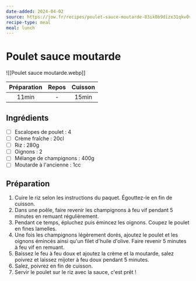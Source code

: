 ```yaml
---
date-added: 2024-04-02
source: https://jow.fr/recipes/poulet-sauce-moutarde-83ik0b9dizx31qkv0v9y
recipe-type: meal
meal: lunch
---
```


# Poulet sauce moutarde

![[Poulet sauce moutarde.webp]]

| Préparation | Repos | Cuisson |
|:-----------:|:-----:|:-------:|
|    11min    |   -   |  15min  |

## Ingrédients

- [ ] Escalopes de poulet : 4
- [ ] Crème fraîche : 20cl
- [ ] Riz : 280g
- [ ] Oignons : 2
- [ ] Mélange de champignons : 400g
- [ ] Moutarde à l'ancienne : 1cc

## Préparation

1. Cuire le riz selon les instructions du paquet. Égouttez-le en fin de cuisson.
2. Dans une poêle, faire revenir les champignons à feu vif pendant 5 minutes en remuant régulièrement.
3. Pendant ce temps, épluchez puis émincez les oignons. Coupez le poulet en fines lamelles.
4. Une fois les champignons légèrement dorés, ajoutez le poulet et les oignons émincés ainsi qu'un filet d'huile d'olive. Faire revenir 5 minutes à feu vif en remuant.
5. Baissez le feu à feu doux et ajoutez la crème et la moutarde, salez poivrez et laissez mijoter à feu doux pendant 5 minutes.
6. Salez, poivrez en fin de cuisson.
7. Servir le poulet sur le riz avec la sauce, c'est prêt !

